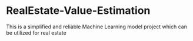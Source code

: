 # RealEstate-Value-Estimation
This is a simplified and reliable Machine Learning model project which can be utilized for real estate